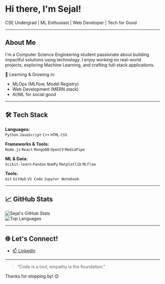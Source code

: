 # Hi there, I'm Sejal!  

CSE Undergrad | ML Enthusiast | Web Developer | Tech for Good  

---

## About Me  
I'm a Computer Science Engineering student passionate about building impactful solutions using technology. I enjoy working on real-world projects, exploring Machine Learning, and crafting full-stack applications.


🌱 Learning & Growing in:
- MLOps (MLflow, Model Registry)
- Web Development (MERN stack)
- AI/ML for social good

---

## 🛠️ Tech Stack  

**Languages:**  
`Python` `JavaScript` `C++` `HTML` `CSS`  

**Frameworks & Tools:**  
`Node.js` `React` `MongoDB` `OpenCV` `MediaPipe`  

**ML & Data:**  
`Scikit-learn` `Pandas` `NumPy` `Matplotlib` `MLflow`  

**Tools:**  
`Git` `GitHub` `VS Code` `Jupyter Notebook`  

---

## 📈 GitHub Stats  

![Sejal's GitHub Stats](https://github-readme-stats.vercel.app/api?username=sejal-godbole&show_icons=true&theme=tokyonight)  
![Top Languages](https://github-readme-stats.vercel.app/api/top-langs/?username=sejal-godbole&layout=compact&theme=tokyonight)

---

## 🌐 Let's Connect!  
- [📫 LinkedIn](https:/linkedin.com/in/sejal-godbole)
  
---

> “Code is a tool, empathy is the foundation.”

Thanks for stopping by! 😊
